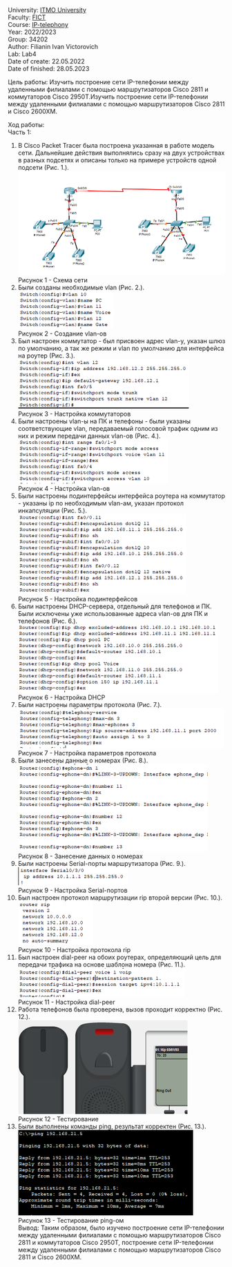 University: [ITMO University](https://itmo.ru/ru/)  
Faculty: [FICT](https://fict.itmo.ru)  
Course: [IP-telephony](https://github.com/itmo-ict-faculty/ip-telephony)  
Year: 2022/2023  
Group: 34202  
Author: Filianin Ivan Victorovich  
Lab: Lab4  
Date of create: 22.05.2022  
Date of finished: 28.05.2023  

Цель работы:
Изучить построение сети IP-телефонии между удаленными филиалами с помощью маршрутизаторов Cisco 2811 и коммутаторов Cisco 2950Т.Изучить построение сети IP-телефонии между удаленными филиалами с помощью маршрутизаторов Cisco 2811 и Cisco 2600XM.
  
Ход работы:  
Часть 1:  
1) В Cisco Packet Tracer была построена указанная в работе модель сети. Дальнейшие действия выполнялись сразу на двух устройствах в разных подсетях и описаны только на примере устройств одной подсети (Рис. 1.).  
![Image text](screens/1.PNG)  
Рисунок 1 - Схема сети  
2) Были созданы необходимые vlan (Рис. 2.).  
![Image text](screens/2.PNG)  
Рисунок 2 - Создание vlan-ов
3) Был настроен коммутатор - был присвоен адрес vlan-у, указан шлюз по умолчанию, а так же режим и vlan по умолчанию для интерфейса на роутер (Рис. 3.).  
![Image text](screens/3.PNG)  
Рисунок 3 - Настройка коммутаторов    
4) Были настроены vlan-ы на ПК и телефоны - были указаны соответствующие vlan, передаваемый голосовой трафик одним из них и режим передачи данных vlan-ов (Рис. 4.).  
![Image text](screens/9.PNG)  
Рисунок 4 - Настройка vlan-ов    
5) Были настроены подинтерфейсы интерфейса роутера на коммутатор - указаны ip по необходимым vlan-ам, указан протокол инкапсуляции (Рис. 5.).  
![Image text](screens/5.PNG)  
Рисунок 5 - Настройка подинтерфейсов    
6) Были настроены DHCP-сервера, отдельный для телефонов и ПК. Были исключены уже использованные адреса vlan-ов для ПК и телефонов (Рис. 6.).  
![Image text](screens/6.PNG)  
Рисунок 6 - Настройка DHCP    
7) Были настроены параметры протокола (Рис. 7.).  
![Image text](screens/7.PNG)  
Рисунок 7 - Настройка параметров протокола    
8) Были занесены данные о номерах (Рис. 8.).  
![Image text](screens/8.PNG)  
Рисунок 8 - Занесение данных о номерах    
9) Были настроены Serial-порты маршрутизатора (Рис. 9.).  
![Image text](screens/13.PNG)  
Рисунок 9 - Настройка Serial-портов    
10) Был настроен протокол маршрутизации rip второй версии (Рис. 10.).  
![Image text](screens/14.PNG)  
Рисунок 10 - Настройка протокола rip    
11) Был настроен dial-peer на обоих роутерах, определяющий цель для передачи трафика на основе шаблона номера (Рис. 11.).  
![Image text](screens/10.PNG)  
Рисунок 11 - Настройка dial-peer    
12) Работа телефонов была проверена, вызов проходит корректно (Рис. 12.).    
![Image text](screens/11.PNG)  
Рисунок 12 - Тестирование    
13) Были выполнены команды ping, результат корректен (Рис. 13.).  
![Image text](screens/12.PNG)  
Рисунок 13 - Тестирование ping-ом    
Вывод: Таким образом, было изучено построение сети IP-телефонии между удаленными филиалами с помощью маршрутизаторов Cisco 2811 и коммутаторов Cisco 2950Т, построение сети IP-телефонии между удаленными филиалами с помощью маршрутизаторов Cisco 2811 и Cisco 2600XM.
   
